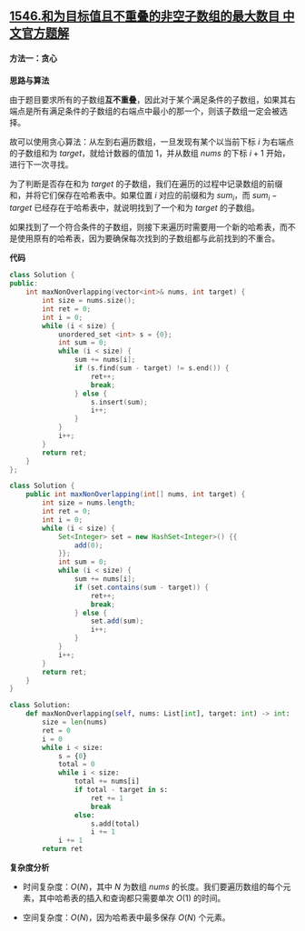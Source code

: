## [1546.和为目标值且不重叠的非空子数组的最大数目 中文官方题解](https://leetcode.cn/problems/maximum-number-of-non-overlapping-subarrays-with-sum-equals-target/solutions/100000/he-wei-mu-biao-zhi-de-zui-da-shu-mu-bu-zhong-die-f)

#### 方法一：贪心

**思路与算法**

由于题目要求所有的子数组**互不重叠**，因此对于某个满足条件的子数组，如果其右端点是所有满足条件的子数组的右端点中最小的那一个，则该子数组一定会被选择。

故可以使用贪心算法：从左到右遍历数组，一旦发现有某个以当前下标 $i$ 为右端点的子数组和为 $\textit{target}$，就给计数器的值加 $1$，并从数组 $\textit{nums}$ 的下标 $i+1$ 开始，进行下一次寻找。

为了判断是否存在和为 $\textit{target}$ 的子数组，我们在遍历的过程中记录数组的前缀和，并将它们保存在哈希表中。如果位置 $i$ 对应的前缀和为 $\textit{sum}_i$，而 $\textit{sum}_i-\textit{target}$ 已经存在于哈希表中，就说明找到了一个和为 $\textit{target}$ 的子数组。

如果找到了一个符合条件的子数组，则接下来遍历时需要用一个新的哈希表，而不是使用原有的哈希表，因为要确保每次找到的子数组都与此前找到的不重合。

**代码**

```C++ [sol1-C++]
class Solution {
public:
    int maxNonOverlapping(vector<int>& nums, int target) {
        int size = nums.size();
        int ret = 0;
        int i = 0;
        while (i < size) {
            unordered_set <int> s = {0};
            int sum = 0;
            while (i < size) {
                sum += nums[i];
                if (s.find(sum - target) != s.end()) {
                    ret++;
                    break;
                } else {
                    s.insert(sum);
                    i++;
                }
            }
            i++;
        }
        return ret;
    }
};
```

```Java [sol1-Java]
class Solution {
    public int maxNonOverlapping(int[] nums, int target) {
        int size = nums.length;
        int ret = 0;
        int i = 0;
        while (i < size) {
            Set<Integer> set = new HashSet<Integer>() {{
                add(0);
            }};
            int sum = 0;
            while (i < size) {
                sum += nums[i];
                if (set.contains(sum - target)) {
                    ret++;
                    break;
                } else {
                    set.add(sum);
                    i++;
                }
            }
            i++;
        }
        return ret;
    }
}
```

```Python [sol1-Python3]
class Solution:
    def maxNonOverlapping(self, nums: List[int], target: int) -> int:
        size = len(nums)
        ret = 0
        i = 0
        while i < size:
            s = {0}
            total = 0
            while i < size:
                total += nums[i]
                if total - target in s:
                    ret += 1
                    break
                else:
                    s.add(total)
                    i += 1
            i += 1
        return ret
```

**复杂度分析**

- 时间复杂度：$O(N)$，其中 $N$ 为数组 $\textit{nums}$ 的长度。我们要遍历数组的每个元素，其中哈希表的插入和查询都只需要单次 $O(1)$ 的时间。

- 空间复杂度：$O(N)$，因为哈希表中最多保存 $O(N)$ 个元素。